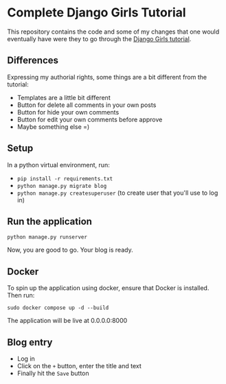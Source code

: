 # Complete Django Girls Tutorial
This repository contains the code and some of my changes that one would eventually have were they to go through the [Django Girls tutorial](https://tutorial.djangogirls.org/en/).
## Differences
Expressing my authorial rights, some things are a bit different from the tutorial:
* Templates are a little bit different
* Button for delete all comments in your own posts
* Button for hide your own comments
* Button for edit your own comments before approve
* Maybe something else =)
## Setup
In a python virtual environment, run:
* `pip install -r requirements.txt`
* `python manage.py migrate blog`
* `python manage.py createsuperuser` (to create user that you'll use to log in)
## Run the application
```
python manage.py runserver
```
Now, you are good to go. Your blog is ready.
## Docker
To spin up the application using docker, ensure that Docker is installed. Then run:
```
sudo docker compose up -d --build
```
The application will be live at 0.0.0.0:8000
## Blog entry
* Log in
* Click on the `+` button, enter the title and text
* Finally hit the `Save` button
